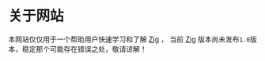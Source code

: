 # 关于网站

本网站仅仅用于一个帮助用户快速学习和了解 [Zig](https://github.com/ziglang/zig) ，
当前 [Zig](https://github.com/ziglang/zig) 版本尚未发布`1.0`版本，稳定那个可能存在错误之处，敬请谅解！

